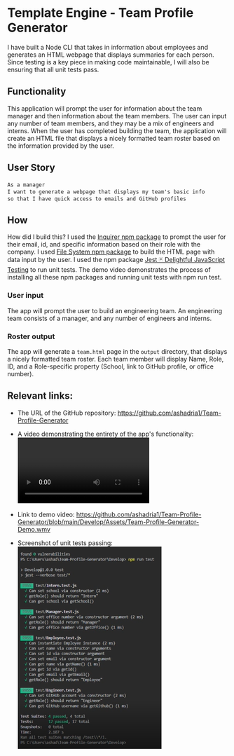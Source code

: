 # Template Engine - Team Profile Generator

I have built a Node CLI that takes in information about employees and generates an HTML webpage that displays summaries for each person. Since testing is a key piece in making code maintainable, I will also be ensuring that all unit tests pass.

## Functionality

This application will prompt the user for information about the team manager and then information about the team members. The user can input any number of team members, and they may be a mix of engineers and interns. When the user has completed building the team, the application will create an HTML file that displays a nicely formatted team roster based on the information provided by the user.

## User Story

```
As a manager
I want to generate a webpage that displays my team's basic info
so that I have quick access to emails and GitHub profiles
```

## How

How did I build this? I used the [Inquirer npm package](https://github.com/SBoudrias/Inquirer.js/) to prompt the user for their email, id, and specific information based on their role with the company. I used [File System npm package](https://github.com/OptimalBits/fs.js) to build the HTML page with data input by the user. I used the npm package [Jest 🃏 Delightful JavaScript Testing](https://www.npmjs.com/package/jest) to run unit tests. The demo video demonstrates the process of installing all these npm packages and running unit tests with npm run test.

### User input

The app will prompt the user to build an engineering team. An engineering
team consists of a manager, and any number of engineers and interns.

### Roster output

The app will generate a `team.html` page in the `output` directory, that displays a nicely formatted team roster. Each team member will display Name, Role, ID, and a Role-specific property (School, link to GitHub profile, or office number).

## Relevant links:


- The URL of the GitHub repository:  https://github.com/ashadria1/Team-Profile-Generator

- A video demonstrating the entirety of the app's functionality:  ![Download video](Develop/Assets/Team-Profile-Generator-Demo.wmv?raw=true "Download video")

- Link to demo video:  https://github.com/ashadria1/Team-Profile-Generator/blob/main/Develop/Assets/Team-Profile-Generator-Demo.wmv

- Screenshot of unit tests passing:
![Screenshot of unit tests in action!](Develop/Assets/Unit-Tests-Pass.PNG?raw=true "Screenshot of unit tests in action!")
